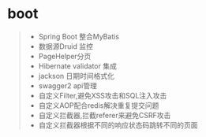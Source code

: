 # boot
>*  Spring Boot 整合MyBatis
>* 数据源Druid 监控
>* PageHelper分页
>* Hibernate validator 集成
>* jackson 日期时间格式化
>* swagger2 api管理
>* 自定义Filter,避免XSS攻击和SQL注入攻击
>* 自定义AOP配合redis解决重复提交问题
>* 自定义拦截器,拦截referer来避免CSRF攻击
>* 自定义拦截器根据不同的响应状态码跳转不同的页面